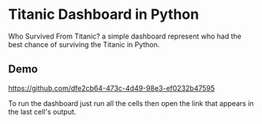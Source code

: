 # Titanic Dashboard in Python
Who Survived From Titanic? a simple dashboard represent who had the best chance of surviving the Titanic in Python.

## Demo
https://github.com/dfe2cb64-473c-4d49-98e3-ef0232b47595


To run the dashboard just run all the cells then open the link that appears in the last cell's output.


